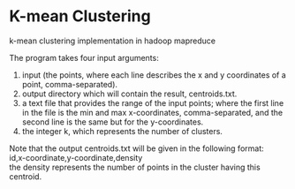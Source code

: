 # K-mean Clustering
k-mean clustering implementation in hadoop mapreduce

The program takes four input arguments:
1. input (the points, where each line describes the x and y coordinates of a point, comma-separated).
2. output directory which will contain the result, centroids.txt.
3. a text file that provides the range of the input points; where the first line in the file is the min and max x-coordinates, comma-separated, and the second line is the same but for the y-coordinates.
4. the integer k, which represents the number of clusters.

Note that the output centroids.txt will be given in the following format:</br>
id,x-coordinate,y-coordinate,density</br>
the density represents the number of points in the cluster having this centroid.
